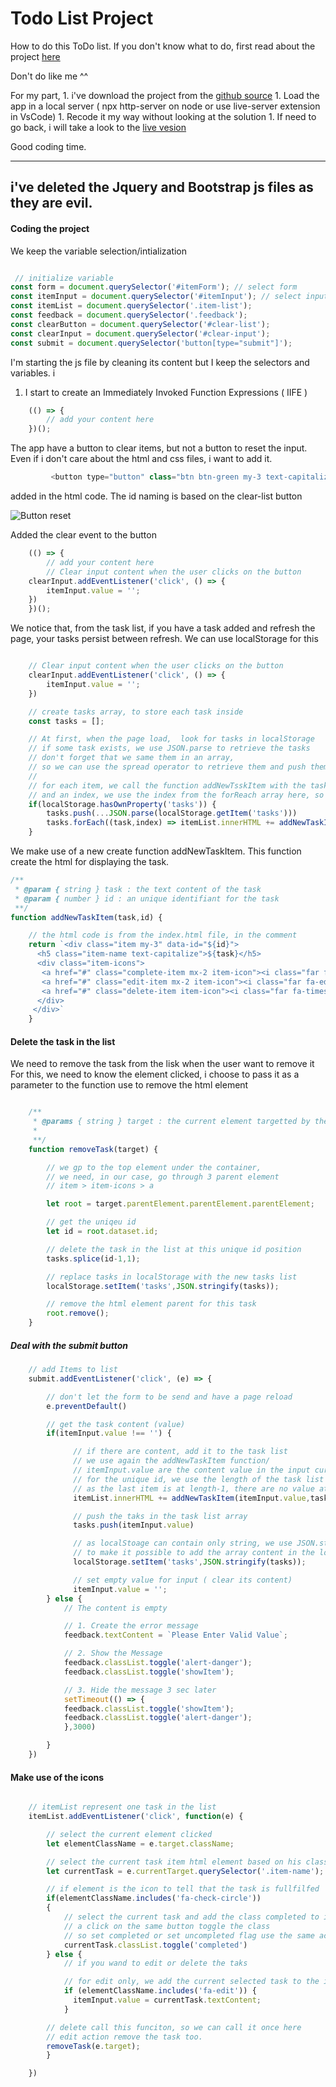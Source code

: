 # Todo List Project

How to do this ToDo list.
If you don't know what to do, first read about the project [here](https://jsbeginners.com/todo-list-javascript-project-v1/)

Don't do like me ^^

For my part,
	1. i've download the project from the [github source](https://github.com/JS-Beginners/todo-list-project-2)
	1. Load the app in a local server ( npx http-server on node or use live-server extension in VsCode)
	1. Recode it my way without looking at the solution
	1. If need to go back, i will take a look to the [live vesion](https://js-beginners.github.io/todo-list-project-2/)

Good coding time.

---
i've deleted the Jquery and Bootstrap js files as they are evil.
---

#### Coding the project

We keep the variable selection/intialization
```Javascript

 // initialize variable
const form = document.querySelector('#itemForm'); // select form
const itemInput = document.querySelector('#itemInput'); // select input box from form
const itemList = document.querySelector('.item-list');
const feedback = document.querySelector('.feedback');
const clearButton = document.querySelector('#clear-list');
const clearInput = document.querySelector('#clear-input');
const submit = document.querySelector('button[type="submit"]');


```

I'm starting the js file by cleaning its content but I keep the selectors and variables.
i
1. I start to create an Immediately Invoked Function Expressions ( IIFE )


```Javascript
	(() => {
		// add your content here
	})();
```


The app have a button to clear items, but not a button to reset the input.
Even if i don't care about the html and css files, i want to add it.
```Javascript
	     <button type="button" class="btn btn-green my-3 text-capitalize" id="clear-input">clear input</button>
```
added in the html code. The id naming is based on the clear-list button

![Button reset](readme/1.png)

Added the clear event to the button

```Javascript
	(() => {
		// add your content here
		// Clear input content when the user clicks on the button
    clearInput.addEventListener('click', () => {
        itemInput.value = '';
    })
	})();
```

We notice that, from the task list, if you have a task added and refresh the page,
your tasks persist between refresh.
We can use localStorage for this

```Javascript

    // Clear input content when the user clicks on the button
    clearInput.addEventListener('click', () => {
        itemInput.value = '';
    })

    // create tasks array, to store each task inside
    const tasks = [];

    // At first, when the page load,  look for tasks in localStorage
    // if some task exists, we use JSON.parse to retrieve the tasks
    // don't forget that we same them in an array,
    // so we can use the spread operator to retrieve them and push them in the tasks array
    //
    // for each item, we call the function addNewTsskItem with the task name
    // and an index, we use the index from the forReach array here, so they are unique
    if(localStorage.hasOwnProperty('tasks')) {
        tasks.push(...JSON.parse(localStorage.getItem('tasks')))
        tasks.forEach((task,index) => itemList.innerHTML += addNewTaskItem(task,index))
    }
```
We make use of a new create function addNewTaskItem. This function create the html for displaying the task.

```Javascript
/**
 * @param { string } task : the text content of the task
 * @param { number } id : an unique identifiant for the task
 **/
function addNewTaskItem(task,id) {

    // the html code is from the index.html file, in the comment
    return `<div class="item my-3" data-id="${id}">
      <h5 class="item-name text-capitalize">${task}</h5>
      <div class="item-icons">
       <a href="#" class="complete-item mx-2 item-icon"><i class="far fa-check-circle"></i></a>
       <a href="#" class="edit-item mx-2 item-icon"><i class="far fa-edit"></i></a>
       <a href="#" class="delete-item item-icon"><i class="far fa-times-circle"></i></a>
      </div>
     </div>`
    }


```


#### Delete the task in the list
We need to remove the task from the lisk when the user want to remove it
For this, we need to know the element clicked,
i choose to pass it as a parameter to the function use to remove the html element
```Javascript

    /**
     * @params { string } target : the current element targetted by the click
     *
     **/
    function removeTask(target) {

        // we gp to the top element under the container,
        // we need, in our case, go through 3 parent element
        // item > item-icons > a

        let root = target.parentElement.parentElement.parentElement;

        // get the uniqeu id
        let id = root.dataset.id;

        // delete the task in the list at this unique id position
        tasks.splice(id-1,1);

        // replace tasks in localStorage with the new tasks list
        localStorage.setItem('tasks',JSON.stringify(tasks));

        // remove the html element parent for this task
        root.remove();
    }

```

##### Deal with the submit button

```Javascript
    // add Items to list
    submit.addEventListener('click', (e) => {

        // don't let the form to be send and have a page reload
        e.preventDefault()

        // get the task content (value)
        if(itemInput.value !== '') {

              // if there are content, add it to the task list
              // we use again the addNewTaskItem function/
              // itemInput.value are the content value in the input currently
              // for the unique id, we use the length of the task list
              // as the last item is at length-1, there are no value at the position length
              itemList.innerHTML += addNewTaskItem(itemInput.value,tasks.length)

              // push the taks in the task list array
              tasks.push(itemInput.value)

              // as localStoage can contain only string, we use JSON.stringify
              // to make it possible to add the array content in the localStoage
              localStorage.setItem('tasks',JSON.stringify(tasks));

              // set empty value for input ( clear its content)
              itemInput.value = '';
        } else {
            // The content is empty

            // 1. Create the error message
            feedback.textContent = `Please Enter Valid Value`;

            // 2. Show the Message
            feedback.classList.toggle('alert-danger');
            feedback.classList.toggle('showItem');

            // 3. Hide the message 3 sec later
            setTimeout(() => {
            feedback.classList.toggle('showItem');
            feedback.classList.toggle('alert-danger');
            },3000)

        }
    })
```

#### Make use of the icons

```Javascript

    // itemList represent one task in the list
    itemList.addEventListener('click', function(e) {

        // select the current element clicked
        let elementClassName = e.target.className;

        // select the current task item html element based on his class
        let currentTask = e.currentTarget.querySelector('.item-name');

        // if element is the icon to tell that the task is fullfilfed
        if(elementClassName.includes('fa-check-circle'))
        {
            // select the current task and add the class completed to i
            // a click on the same button toggle the class
            // so set completed or set uncompleted flag use the same action and function
            currentTask.classList.toggle('completed')
        } else {
            // if you wand to edit or delete the taks

            // for edit only, we add the current selected task to the input value
            if (elementClassName.includes('fa-edit')) {
              itemInput.value = currentTask.textContent;
            }

        // delete call this funciton, so we can call it once here
        // edit action remove the task too.
        removeTask(e.target);
        }

    })

```

